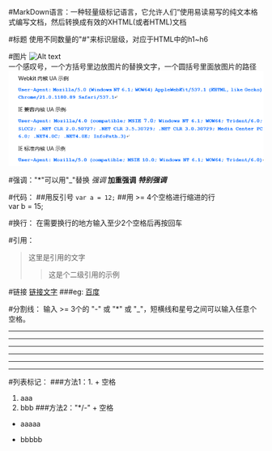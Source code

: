 #MarkDown语言：一种轻量级标记语言，它允许人们“使用易读易写的纯文本格式编写文档，然后转换成有效的XHTML(或者HTML)文档

#标题
使用不同数量的"#"来标识层级，对应于HTML中的h1~h6   

#图片
![Alt text](/path/to/img.png)   
一个感叹号，一个方括号里边放图片的替换文字，一个圆括号里面放图片的路径  
![测试图片](./ua.png)

#强调："*"可以用"_"替换
*强调*
**加重强调**
***特别强调***

#代码：
##用反引号
`var a = 12;` 
##用 >= 4个空格进行缩进的行  
    var b = 15;

#换行：
在需要换行的地方输入至少2个空格后再按回车

#引用：
>这里是引用的文字   
>>这是个二级引用的示例

#链接
[链接文字](url)
###eg:
[百度](https://www.baidu.com)

#分割线：
输入 >= 3个的 "-" 或 "*" 或 "_"，短横线和星号之间可以输入任意个空格。
***
*  *    *
---
-  --
___
_  _  _

#列表标记：
###方法1：1. + 空格
1. aaa
2. bbb
###方法2："*/-" + 空格
* aaaaa
- bbbbb


